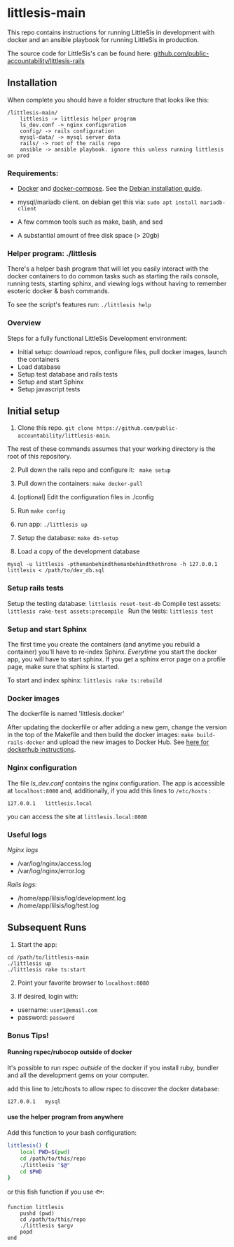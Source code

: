 # littlesis-main

This repo contains instructions for running LittleSis in development with docker and an ansible playbook for running LittleSis in production.

The source code for LittleSis's can be found here: [github.com/public-accountability/littlesis-rails](https://github.com/public-accountability/littlesis-rails)

## Installation

When complete you should have a folder structure that looks like this:

```
/littlesis-main/
	littlesis -> littlesis helper program
	ls_dev.conf -> nginx configuration
	config/ -> rails configuration
	mysql-data/ -> mysql server data
	rails/ -> root of the rails repo
	ansible -> ansible playbook. ignore this unless running littlesis on prod

```

### Requirements:

* [Docker](https://www.docker.com/community-edition) and [docker-compose](https://docs.docker.com/compose/install/). See the [Debian installation guide](https://docs.docker.com/install/linux/docker-ce/debian/).

* mysql/mariadb client. on debian get this via: ` sudo apt install mariadb-client `

* A few common tools such as make, bash, and sed

* A substantial amount of free disk space (> 20gb)

### Helper program: ./littlesis

There's a helper bash program that will let you easily interact with the docker containers to do common tasks such as starting the rails console, running tests, starting sphinx, and viewing logs without having to remember esoteric docker & bash commands.

To see the script's features run: ``` ./littlesis help ```

### Overview

Steps for a fully functional LittleSis Development environment:

* Initial setup: download repos, configure files, pull docker images, launch the containers
* Load database
* Setup test database and rails tests
* Setup and start Sphinx
* Setup javascript tests


## Initial setup

1) Clone this repo. `git clone https://github.com/public-accountability/littlesis-main`.

The rest of these commands assumes that your working directory is the root of this repository.

2) Pull down the rails repo and configure it: ``` make setup```

3) Pull down the containers: ``` make docker-pull ```

4) [optional] Edit the configuration files in ./config

5) Run ` make config `

6) run app: ` ./littlesis up `

7) Setup the database:  ` make db-setup `

8) Load a copy of the development database

```
mysql -u littlesis -pthemanbehindthemanbehindthethrone -h 127.0.0.1 littlesis < /path/to/dev_db.sql
```

### Setup rails tests

Setup the testing database: ` littlesis reset-test-db `
Compile test assets: `littlesis rake-test assets:precompile `
Run the tests: ` littlesis test `

### Setup and start Sphinx

The first time you create the containers (and anytime you rebuild a container) you'll have to re-index Sphinx. _Everytime_ you start the docker app, you will have to start sphinx. If you get a sphinx error page on a profile page, make sure that sphinx is started.

To start and index sphinx: ` littlesis rake ts:rebuild `

### Docker images

The dockerfile is named 'littlesis.docker'

After updating the dockerfile or after adding a new gem, change the version in the top of the Makefile and then build the docker images: ` make build-rails-docker ` and upload the new images to Docker Hub. See [here for dockerhub instructions](https://docs.docker.com/engine/getstarted/step_six/).

### Nginx configuration

The file _ls_dev.conf_ contains the nginx configuration.
The app is accessible at ``` localhost:8080 ``` and, additionally, if you add this lines to  ``` /etc/hosts ``` :

```
127.0.0.1	littlesis.local
```

you can access the site at ``` littlesis.local:8080 ```

### Useful logs

*Nginx logs*
  - /var/log/nginx/access.log
  - /var/log/nginx/error.log

*Rails logs*:
   - /home/app/lilsis/log/development.log
   - /home/app/lilsis/log/test.log

## Subsequent Runs

1. Start the app:

```
cd /path/to/littlesis-main
./littlesis up
./littlesis rake ts:start
```

2. Point your favorite browser to `localhost:8080`

3. If desired, login with:

* username: `user1@email.com`
* password: `password`

### Bonus Tips!

#### Running rspec/rubocop outside of docker

It's possible to run rspec *outside* of the docker if you install ruby, bundler and all the development gems on your computer.

add this line to /etc/hosts to allow rspec to discover the docker database:

```
127.0.0.1	mysql
```

#### use the helper program from anywhere

Add this function to your bash configuration:

``` bash
littlesis() {
    local PWD=$(pwd)
    cd /path/to/this/repo
    ./littlesis "$@"
    cd $PWD
}
```

or this fish function if you use 🐟:

``` fish
function littlesis
	pushd (pwd)
	cd /path/to/this/repo
	./littlesis $argv
	popd
end
```
